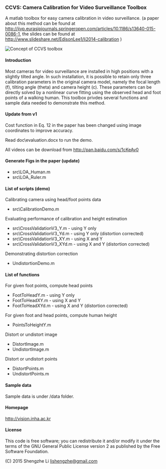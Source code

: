 ### CCVS: Camera Calibration for Video Surveillance Toolbox

A matlab toolbox for easy camera calibration in video surveillance. (a paper about this method can be found at http://jivp.eurasipjournals.springeropen.com/articles/10.1186/s13640-015-0086-1, the slides can be found at  http://www.slideshare.net/EdisonLee1/li2014-calibration )

![Concept of CCVS toolbox](https://github.com/lishengzhe/ccvs/blob/master/wiki-images/ccvs-concept.png)

#### Introduction
Most cameras for video surveillance are installed in high positions with a slightly tilted angle. In such installation, it is possible to retain only three calibration parameters in the original camera model, namely the focal length (f), tilting angle (theta) and camera height (c). These parameters can be directly solved by a nonlinear curve fitting using the observed head and foot points of a walking human. This toolbox privdes several functions and sample data needed to demonstrate this method.

#### Update from v1
Cost function in Eq. 12 in the paper has been changed using image coordinates to improve accuracy. 

Read doc\evaluation.docx to run the demo. 

All videos can be download from http://pan.baidu.com/s/1cKeAv0 

#### Generate Figs in the paper (update)
 - src\LOA_Human.m
 - src\LOA_Ruler.m

#### List of scripts (demo)
Calibrating camera using head/foot points data
 - src\CalibrationDemo.m

Evaluating performance of calibration and height estimation
 - src\CrossValidationV3_Y.m - using Y only
 - src\CrossValidationV3_Yd.m - using Y only (distortion corrected)
 - src\CrossValidationV3_XY.m - using X and Y
 - src\CrossValidationV3_XYd.m - using X and Y (distortion corrected)

Demonstrating distortion correction
 - UndistortionDemo.m

#### List of functions
For given foot points, compute head points
 - FootToHeadY.m - using Y only 
 - FootToHeadXY.m - using X and Y
 - FootToHeadXYd.m - using X and Y (distortion corrected)

For given foot and head points, compute human height
 - PointsToHeightY.m

Distort or undistort image
 - DistortImage.m
 - UndistortImage.m

Distort or undistort points
 - DistortPoints.m
 - UndistortPoints.m

#### Sample data
Sample data is under /data folder. 

#### Homepage
http://vision.inha.ac.kr


#### License
This code is free software; you can redistribute it and/or modify
it under the terms of the GNU General Public License version 2 as
published by the Free Software Foundation.

(C) 2015 Shengzhe Li <lishengzhe@gmail.com>

